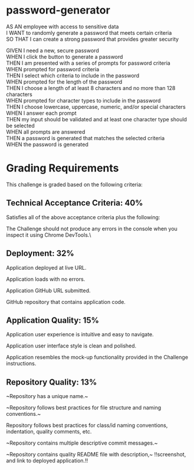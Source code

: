 # password-generator
AS AN employee with access to sensitive data\
I WANT to randomly generate a password that meets certain criteria\
SO THAT I can create a strong password that provides greater security

GIVEN I need a new, secure password\
WHEN I click the button to generate a password\
THEN I am presented with a series of prompts for password criteria\
WHEN prompted for password criteria\
THEN I select which criteria to include in the password\
WHEN prompted for the length of the password\
THEN I choose a length of at least 8 characters and no more than 128 characters\
WHEN prompted for character types to include in the password\
THEN I choose lowercase, uppercase, numeric, and/or special characters\
WHEN I answer each prompt\
THEN my input should be validated and at least one character type should be selected\
WHEN all prompts are answered\
THEN a password is generated that matches the selected criteria\
WHEN the password is generated

# Grading Requirements
This challenge is graded based on the following criteria:

## Technical Acceptance Criteria: 40%
Satisfies all of the above acceptance criteria plus the following:

The Challenge should not produce any errors in the console when you inspect it using Chrome DevTools.\
## Deployment: 32%
Application deployed at live URL.

Application loads with no errors.

Application GitHub URL submitted.

GitHub repository that contains application code.

## Application Quality: 15%
Application user experience is intuitive and easy to navigate.

Application user interface style is clean and polished.

Application resembles the mock-up functionality provided in the Challenge instructions.

## Repository Quality: 13%
~Repository has a unique name.~

~Repository follows best practices for file structure and naming conventions.~

Repository follows best practices for class/id naming conventions, indentation, quality comments, etc.

~Repository contains multiple descriptive commit messages.~

~Repository contains quality README file with description,~ !!screenshot, and link to deployed application.!!

